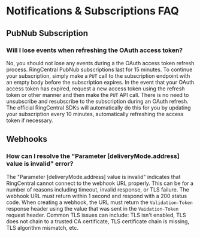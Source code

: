 # Notifications & Subscriptions FAQ

## PubNub Subscription

### Will I lose events when refreshing the OAuth access token?

No, you should not lose any events during a the OAuth access token refresh process. RingCentral PubNub subscriptions last for 15 minutes. To continue your subscription, simply make a `PUT` call to the subscription endpoint with an empty body before the subscription expires. In the event that your OAuth access token has expired, request a new access token using the refresh token or other manner and then make the `PUT` API call. There is no need to unsubscribe and resubscribe to the subscription during an OAuth refresh. The official RingCentral SDKs will automatically do this for you by updating your subscription every 10 minutes, automatically refreshing the access token if necessary.

## Webhooks

### How can I resolve the "Parameter [deliveryMode.address] value is invalid" error?

The "Parameter [deliveryMode.address] value is invalid" indicates that RingCentral cannot connect to the webhook URL properly. This can be for a number of reasons including timeout, invalid response, or TLS failure. The webhook URL must return within 1 second and respond with a 200 status code. When creating a webhook, the URL must return the `Validation-Token` response header using the value that was sent in the `Vaidation-Token` request header. Common TLS issues can include: TLS isn't enabled, TLS does not chain to a trusted CA certificate, TLS certificate chain is missing, TLS algorithm mismatch, etc.
